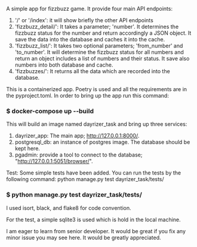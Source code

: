 A simple app for fizzbuzz game.
It provide four main API endpoints:
1. '/' or '/index': it will show briefly the other API endpoints
2. 'fizzbuzz_detail/': It takes a parameter; 'number'. It determines the fizzbuzz status for the number and return accordingly a JSON object. It save the data into the database and caches it into the cache.
3. 'fizzbuzz_list/': It takes two optional parameters; 'from_number' and 'to_number'. It will determine the fizzbuzz status for all numbers and return an object includes a list of numbers and their status. It save also numbers into both database and cache.
4. 'fizzbuzzes/': It returns all the data which are recorded into the database.


This is a containerized app. Poetry is used and all the requirements are in the pyproject.toml.
In order to bring up the app run this command:

### $ docker-compose up --build 

This will build an image named dayrizer_task and bring up three services:
1. dayrizer_app: The main app; http://127.0.0.1:8000/.
2. postgresql_db: an instance of postgres image. The database should be kept here.
3. pgadmin: provide a tool to connect to the database; "http://127.0.0.1:5051/browser/".

Test:
    Some simple tests have been added. You can run the tests by the following command:
 python manage.py test dayrizer_task/tests/
### $ python manage.py test dayrizer_task/tests/


I used isort, black, and flake8 for code convention.

For the test, a simple sqlite3 is used which is hold in the local machine.

I am eager to learn from senior developer. It would be great if you fix any minor issue you may see here. It would be greatly appreciated.




